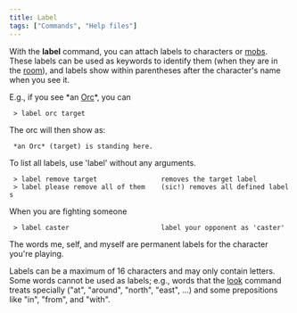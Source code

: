 ```yaml
---
title: Label
tags: ["Commands", "Help files"]
---
```

With the **label** command, you can attach labels to characters or
[mobs](mob "wikilink"). These labels can be used as keywords to identify
them (when they are in the [room](room "wikilink")), and labels show
within parentheses after the character's name when you see it.

E.g., if you see \*an [Orc](Orc "wikilink")\*, you can

` > label orc target`

The orc will then show as:

` *an Orc* (target) is standing here.`

To list all labels, use 'label' without any arguments.

` > label remove target                removes the target label`
` > label please remove all of them    (sic!) removes all defined labels`

When you are fighting someone

` > label caster                       label your opponent as 'caster'`

The words me, self, and myself are permanent labels for the character
you're playing.

Labels can be a maximum of 16 characters and may only contain letters.
Some words cannot be used as labels; e.g., words that the
[look](look "wikilink") command treats specially ("at", "around",
"north", "east", ...) and some prepositions like "in", "from", and
"with".
 